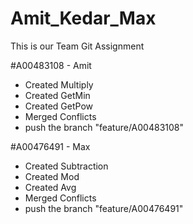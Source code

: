 # Amit_Kedar_Max
This is our Team Git Assignment 

#A00483108  - Amit
- Created Multiply
- Created GetMin
- Created GetPow
- Merged Conflicts
- push the branch "feature/A00483108"

#A00476491  - Max
- Created Subtraction
- Created Mod
- Created Avg
- Merged Conflicts
- push the branch "feature/A00476491"
